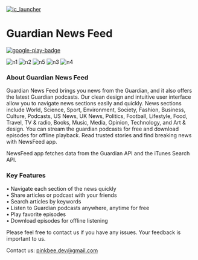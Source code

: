  [![ic_launcher](https://user-images.githubusercontent.com/33213229/55873557-eda44d00-5bca-11e9-8272-50b56d971696.png)](https://play.google.com/store/apps/details?id=com.soojeongshin.newsfeed.free) 
 # Guardian News Feed

[![google-play-badge](https://user-images.githubusercontent.com/33213229/55871467-a23b7000-5bc5-11e9-846e-93a2958f6253.png)](https://play.google.com/store/apps/details?id=com.soojeongshin.newsfeed.free)


![n1](https://user-images.githubusercontent.com/33213229/109417429-00b2a700-7a07-11eb-80b1-5eb60056410b.png)
![n2](https://user-images.githubusercontent.com/33213229/109417428-001a1080-7a07-11eb-86e3-d3e65d180664.png)
![n5](https://user-images.githubusercontent.com/33213229/109417424-fc868980-7a06-11eb-8403-ba73c96d90e6.png)
![n3](https://user-images.githubusercontent.com/33213229/109417427-ff817a00-7a06-11eb-974a-ca43cf047941.png)
![n4](https://user-images.githubusercontent.com/33213229/109417426-fee8e380-7a06-11eb-900f-85b68e5e84d6.png)




### About Guardian News Feed 
Guardian News Feed brings you news from the Guardian, and it also offers the latest Guardian podcasts. Our clean design and intuitive user interface allow you to navigate news sections easily and quickly. News sections include World, Science, Sport, Environment, Society, Fashion, Business, Culture, Podcasts, US News, UK News, Politics, Football, Lifestyle, Food, Travel, TV & radio, Books, Music, Media, Opinion, Technology, and Art & design. You can stream the guardian podcasts for free and download episodes for offline playback. Read trusted stories and find breaking news with NewsFeed app.

NewsFeed app fetches data from the Guardian API and the iTunes Search API.


### Key Features
• Navigate each section of the news quickly </br>
• Share articles or podcast with your friends</br>
• Search articles by keywords</br>
• Listen to Guardian podcasts anywhere, anytime for free</br>
• Play favorite episodes</br>
• Download episodes for offline listening</br>

Please feel free to contact us if you have any issues. Your feedback is important to us.

Contact us: pinkbee.dev@gmail.com
